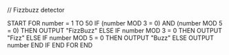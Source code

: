 // Fizzbuzz detector 

START
    FOR number = 1 TO 50
        IF (number MOD 3 = 0) AND (number MOD 5 = 0) THEN
            OUTPUT "FizzBuzz"
        ELSE IF number MOD 3 = 0 THEN
            OUTPUT "Fizz"
        ELSE IF number MOD 5 = 0 THEN
            OUTPUT "Buzz"
        ELSE
            OUTPUT number
        END IF
    END FOR
END